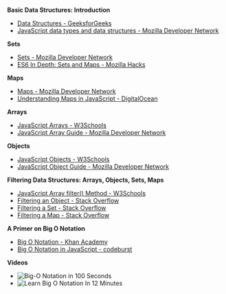 
**Basic Data Structures: Introduction**
- [Data Structures - GeeksforGeeks](https://www.geeksforgeeks.org/data-structures/)
- [JavaScript data types and data structures - Mozilla Developer Network](https://developer.mozilla.org/en-US/docs/Web/JavaScript/Guide/Grammar_and_types#data_structures)

**Sets**
- [Sets - Mozilla Developer Network](https://developer.mozilla.org/en-US/docs/Web/JavaScript/Reference/Global_Objects/Set)
- [ES6 In Depth: Sets and Maps - Mozilla Hacks](https://hacks.mozilla.org/2015/06/es6-in-depth-sets-and-maps/)

**Maps**
- [Maps - Mozilla Developer Network](https://developer.mozilla.org/en-US/docs/Web/JavaScript/Reference/Global_Objects/Map)
- [Understanding Maps in JavaScript - DigitalOcean](https://www.digitalocean.com/community/tutorials/understanding-maps-in-javascript)

**Arrays**
- [JavaScript Arrays - W3Schools](https://www.w3schools.com/js/js_arrays.asp)
- [JavaScript Array Guide - Mozilla Developer Network](https://developer.mozilla.org/en-US/docs/Web/JavaScript/Reference/Global_Objects/Array)

**Objects**
- [JavaScript Objects - W3Schools](https://www.w3schools.com/js/js_objects.asp)
- [JavaScript Object Guide - Mozilla Developer Network](https://developer.mozilla.org/en-US/docs/Web/JavaScript/Guide/Working_with_Objects)

**Filtering Data Structures: Arrays, Objects, Sets, Maps**
- [JavaScript Array filter() Method - W3Schools](https://www.w3schools.com/jsref/jsref_filter.asp)
- [Filtering an Object - Stack Overflow](https://stackoverflow.com/questions/5072136/javascript-filter-for-objects)
- [Filtering a Set - Stack Overflow](https://stackoverflow.com/questions/42763610/javascript-filtering-a-set)
- [Filtering a Map - Stack Overflow](https://stackoverflow.com/questions/38750705/filter-object-properties-by-key-in-es6)

**A Primer on Big O Notation**
- [Big O Notation - Khan Academy](https://www.khanacademy.org/computing/computer-science/algorithms/asymptotic-notation/a/big-o-notation)
- [Big O Notation in JavaScript - codeburst](https://codeburst.io/big-o-notation-in-javascript-36ff67766051)

**Videos**
- ![Big-O Notation in 100 Seconds](https://youtu.be/g2o22C3CRfU)
- ![Learn Big O Notation In 12 Minutes](https://youtu.be/itn09C2ZB9Y)
